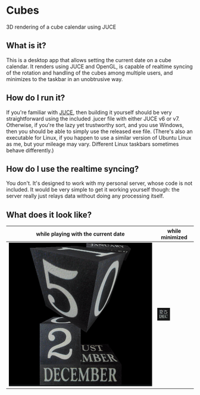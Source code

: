 # Cubes
3D rendering of a cube calendar using JUCE

## What is it?
This is a desktop app that allows setting the current date on a cube calendar. It renders using JUCE and OpenGL, is capable of realtime syncing of the rotation and handling of the cubes among multiple users, and minimizes to the taskbar in an unobtrusive way.

## How do I run it?
If you're familiar with [JUCE](https://github.com/juce-framework/JUCE), then building it yourself should be very straightforward using the included .jucer file with either JUCE v6 or v7. Otherwise, if you're the lazy yet trustworthy sort, and you use Windows, then you should be able to simply use the released exe file. (There's also an executable for Linux, if you happen to use a similar version of Ubuntu Linux as me, but your mileage may vary. Different Linux taskbars sometimes behave differently.)

## How do I use the realtime syncing?
You don't. It's designed to work with my personal server, whose code is not included. It would be very simple to get it working yourself though: the server really just relays data without doing any processing itself.

## What does it look like?
while playing with the current date | while minimized
-- | --
![a cube calendar](Images/cube-calendar.png) | ![a small cube calendar](Images/taskbar-cube-calendar.png)
